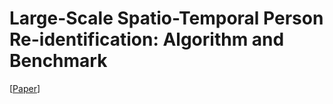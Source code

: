# Large-Scale Spatio-Temporal Person Re-identification: Algorithm and Benchmark

[[Paper](https://arxiv.org/pdf/2105.15076.pdf)] 






